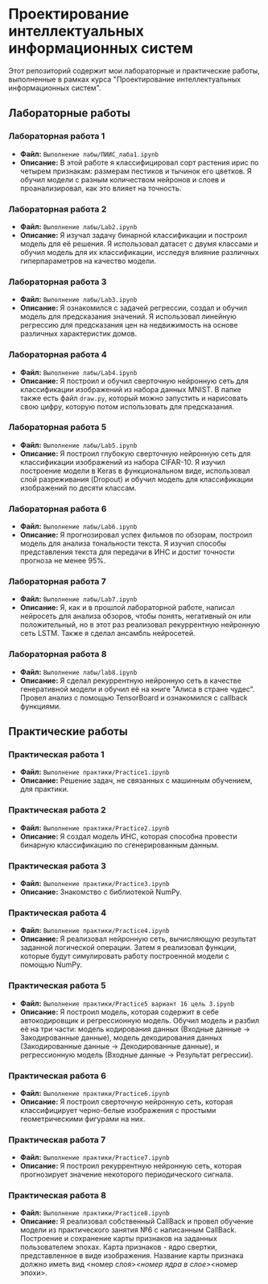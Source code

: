 # Проектирование интеллектуальных информационных систем

Этот репозиторий содержит мои лабораторные и практические работы, выполненные в рамках курса "Проектирование интеллектуальных информационных систем".


## Лабораторные работы

### Лабораторная работа 1
- **Файл:** `Выполнение лабы/ПИИС_лаба1.ipynb`
- **Описание:** В этой работе я классифицировал сорт растения ирис по четырем признакам: размерам пестиков и тычинок его цветков. Я обучил модели с разным количеством нейронов и слоев и проанализировал, как это влияет на точность.

### Лабораторная работа 2
- **Файл:** `Выполнение лабы/Lab2.ipynb`
- **Описание:** Я изучал задачу бинарной классификации и построил модель для её решения. Я использовал датасет с двумя классами и обучил модель для их классификации, исследуя влияние различных гиперпараметров на качество модели.

### Лабораторная работа 3
- **Файл:** `Выполнение лабы/Lab3.ipynb`
- **Описание:** Я ознакомился с задачей регрессии, создал и обучил модель для предсказания значений. Я использовал линейную регрессию для предсказания цен на недвижимость на основе различных характеристик домов.

### Лабораторная работа 4
- **Файл:** `Выполнение лабы/Lab4.ipynb`
- **Описание:** Я построил и обучил сверточную нейронную сеть для классификации изображений из набора данных MNIST. В папке также есть файл `draw.py`, который можно запустить и нарисовать свою цифру, которую потом использовать для предсказания.

### Лабораторная работа 5
- **Файл:** `Выполнение лабы/Lab5.ipynb`
- **Описание:** Я построил глубокую сверточную нейронную сеть для классификации изображений из набора CIFAR-10. Я изучил построение модели в Keras в функциональном виде, использовал слой разреживания (Dropout) и обучил модель для классификации изображений по десяти классам.

### Лабораторная работа 6
- **Файл:** `Выполнение лабы/Lab6.ipynb`
- **Описание:** Я прогнозировал успех фильмов по обзорам, построил модель для анализа тональности текста. Я изучил способы представления текста для передачи в ИНС и достиг точности прогноза не менее 95%.

### Лабораторная работа 7
- **Файл:** `Выполнение лабы/Lab7.ipynb`
- **Описание:** Я, как и в прошлой лабораторной работе, написал нейросеть для анализа обзоров, чтобы понять, негативный он или положительный, но в этот раз реализовал рекуррентную нейронную сеть LSTM. Также я сделал ансамбль нейросетей.

### Лабораторная работа 8
- **Файл:** `Выполнение лабы/lab8.ipynb`
- **Описание:** Я сделал рекуррентную нейронную сеть в качестве генеративной модели и обучил её на книге "Алиса в стране чудес". Провел анализ с помощью TensorBoard и ознакомился с callback функциями.

## Практические работы

### Практическая работа 1
- **Файл:** `Выполнение практики/Practice1.ipynb`
- **Описание:** Решение задач, не связанных с машинным обучением, для практики.

### Практическая работа 2
- **Файл:** `Выполнение практики/Practice2.ipynb`
- **Описание:** Я создал модель ИНС, которая способна провести бинарную классификацию по сгенерированным данным.

### Практическая работа 3
- **Файл:** `Выполнение практики/Practice3.ipynb`
- **Описание:** Знакомство с библиотекой NumPy.

### Практическая работа 4
- **Файл:** `Выполнение практики/Practice4.ipynb`
- **Описание:** Я реализовал нейронную сеть, вычисляющую результат заданной логической операции. Затем я реализовал функции, которые будут симулировать работу построенной модели с помощью NumPy.

### Практическая работа 5
- **Файл:** `Выполнение практики/Practice5 вариант 16 цель 3.ipynb`
- **Описание:** Я построил модель, которая содержит в себе автокодировщик и регрессионную модель. Обучил модель и разбил её на три части: модель кодирования данных (Входные данные -> Закодированные данные), модель декодирования данных (Закодированные данные -> Декодированные данные), и регрессионную модель (Входные данные -> Результат регрессии).

### Практическая работа 6
- **Файл:** `Выполнение практики/Practice6.ipynb`
- **Описание:** Я построил сверточную нейронную сеть, которая классифицирует черно-белые изображения с простыми геометрическими фигурами на них.

### Практическая работа 7
- **Файл:** `Выполнение практики/Practice7.ipynb`
- **Описание:** Я построил рекуррентную нейронную сеть, которая прогнозирует значение некоторого периодического сигнала.

### Практическая работа 8
- **Файл:** `Выполнение практики/Practice8.ipynb`
- **Описание:** Я реализовал собственный CallBack и провел обучение модели из практического занятия №6 с написанным CallBack. Построение и сохранение карты признаков на заданных пользователем эпохах. Карта признаков - ядро свертки, представленное в виде изображения. Название карты признака должно иметь вид <номер слоя>_<номер ядра в слое>_<номер эпохи>.
